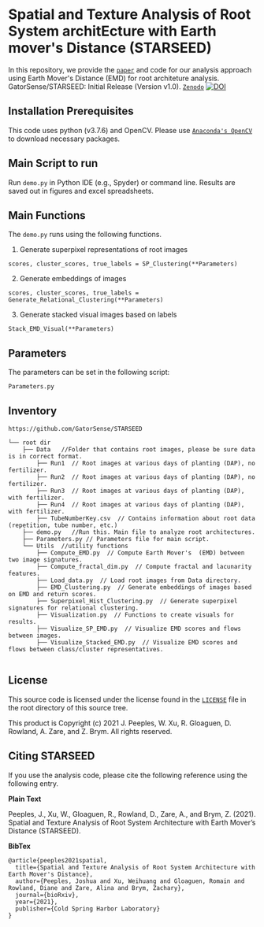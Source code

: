 # Spatial and Texture Analysis of Root System architEcture with Earth mover's Distance (STARSEED)


In this repository, we provide the [`paper`](https://www.biorxiv.org/content/10.1101/2021.08.31.458446v1) and code for our analysis approach using Earth Mover's Distance (EMD) for root architeture analysis. GatorSense/STARSEED: Initial Release (Version v1.0). [`Zenodo`](https://doi.org/10.5281/zenodo.5364355) [![DOI](https://zenodo.org/badge/DOI/10.5281/zenodo.5364355.svg)](https://doi.org/10.5281/zenodo.5364355)

## Installation Prerequisites

This code uses python (v3.7.6) and OpenCV. 
Please use [`Anaconda's OpenCV`](https://anaconda.org/conda-forge/opencv) to download necessary packages.

## Main Script to run

Run `demo.py` in Python IDE (e.g., Spyder) or command line.
Results are saved out in figures and excel spreadsheets.

## Main Functions

The `demo.py` runs using the following functions. 

1. Generate superpixel representations of root images  

```scores, cluster_scores, true_labels = SP_Clustering(**Parameters)```

2. Generate embeddings of images

 ```scores, cluster_scores, true_labels = Generate_Relational_Clustering(**Parameters)```

3. Generate stacked visual images based on labels 

```Stack_EMD_Visual(**Parameters)```


## Parameters
The parameters can be set in the following script:

```Parameters.py```

## Inventory

```
https://github.com/GatorSense/STARSEED

└── root dir
    ├── Data   //Folder that contains root images, please be sure data is in correct format.
        ├── Run1  // Root images at various days of planting (DAP), no fertilizer.
        ├── Run2  // Root images at various days of planting (DAP), no fertilizer.
        ├── Run3  // Root images at various days of planting (DAP), with fertilizer.
        ├── Run4  // Root images at various days of planting (DAP), with fertilizer.
        ├── TubeNumberKey.csv  // Contains information about root data (repetition, tube number, etc.) 
    ├── demo.py   //Run this. Main file to analyze root architectures.
    ├── Parameters.py // Parameters file for main script.
    └── Utils  //utility functions
        ├── Compute_EMD.py  // Compute Earth Mover's  (EMD) between two image signatures.
        ├── Compute_fractal_dim.py  // Compute fractal and lacunarity features.
        ├── Load_data.py  // Load root images from Data directory.
        ├── EMD_Clustering.py  // Generate embeddings of images based on EMD and return scores.
        ├── Superpixel_Hist_Clustering.py  // Generate superpixel signatures for relational clustering. 
        ├── Visualization.py  // Functions to create visuals for results. 
        ├── Visualize_SP_EMD.py  // Visualize EMD scores and flows between images.
        ├── Visualize_Stacked_EMD.py  // Visualize EMD scores and flows between class/cluster representatives.
     
```

## License

This source code is licensed under the license found in the [`LICENSE`](LICENSE) file in the root directory of this source tree.

This product is Copyright (c) 2021 J. Peeples, W. Xu, R. Gloaguen, D. Rowland, A. Zare, and Z. Brym. All rights reserved.

## <a name="CitingHist"></a>Citing STARSEED

If you use the analysis code, please cite the following reference using the following entry.

**Plain Text**

Peeples, J., Xu, W., Gloaguen, R., Rowland, D., Zare, A., and Brym, Z. (2021). 
Spatial and Texture Analysis of Root System Architecture with Earth Mover’s Distance (STARSEED).

**BibTex**
```
@article{peeples2021spatial,
  title={Spatial and Texture Analysis of Root System Architecture with Earth Mover's Distance},
  author={Peeples, Joshua and Xu, Weihuang and Gloaguen, Romain and Rowland, Diane and Zare, Alina and Brym, Zachary},
  journal={bioRxiv},
  year={2021},
  publisher={Cold Spring Harbor Laboratory}
}
```

